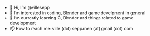 - 👋 Hi, I’m @villesepp
- 👀 I’m interested in coding, Blender and game develpment in general
- 🌱 I’m currently learning C, Blender and things related to game development
- 📫 How to reach me: ville (dot) seppanen (at) gmail (dot) com
